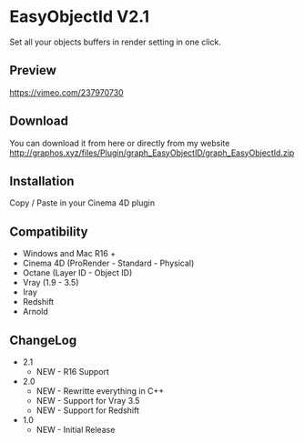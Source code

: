 # EasyObjectId V2.1
Set all your objects buffers in render setting in one click.

Preview
-----
https://vimeo.com/237970730

Download
-----
You can download it from here or directly from my website
http://graphos.xyz/files/Plugin/graph_EasyObjectID/graph_EasyObjectId.zip

Installation
-----
Copy / Paste in your Cinema 4D plugin

Compatibility
-----
* Windows and Mac R16 +
* Cinema 4D (ProRender - Standard - Physical)
* Octane (Layer ID - Object ID)
* Vray (1.9 - 3.5)
* Iray
* Redshift
* Arnold

ChangeLog
-----
* 2.1
  * NEW - R16 Support
* 2.0
  * NEW - Rewritte everything in C++
  * NEW - Support for Vray 3.5
  * NEW - Support for Redshift
* 1.0
  * NEW - Initial Release
